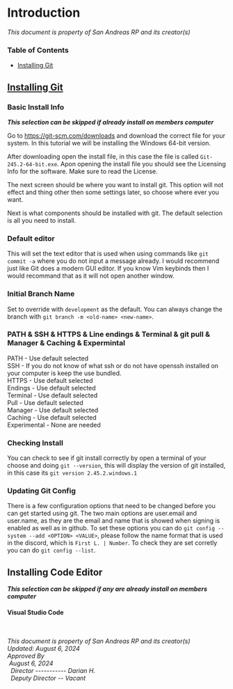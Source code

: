 # Introduction
*This document is property of San Andreas RP and its creator(s)*

### Table of Contents
* <a href="install-git">Installing Git</a>

## [Installing Git](#install-git)

### Basic Install Info
***This selection can be skipped if already install on members computer***

Go to https://git-scm.com/downloads and download the correct file for your system. In this tutorial we will be installing the Windows 64-bit version.

After downloading open the install file, in this case the file is called `Git-245.2-64-bit.exe`. Apon opening the install file you should see the Licensing Info for the software. Make sure to read the License.

The next screen should be where you want to install git. This option will not effect and thing other then some settings later, so choose where ever you want.

Next is what components should be installed with git. The default selection is all you need to install.

### Default editor
This will set the text editor that is used when using commands like `git commit -a` where you do not input a message already.
I would recommend just like Git does a modern GUI editor. If you know Vim keybinds then I would recommand that as it will not open another window.

### Initial Branch Name
Set to override with `development` as the default. You can always change the branch with `git branch -m <old-name> <new-name>`.

### PATH & SSH & HTTPS & Line endings & Terminal & git pull & Manager & Caching & Expermintal
PATH - Use default selected <br>
SSH - If you do not know of what ssh or do not have openssh installed on your computer is keep the use bundled. <br>
HTTPS - Use default selected <br>
Endings - Use default selected <br>
Terminal - Use default selected <br>
Pull - Use default selected <br>
Manager - Use default selected <br>
Caching - Use default selected <br>
Experimental - None are needed <br>

### Checking Install
You can check to see if git install correctly by open a terminal of your choose and doing `git --version`, this will display the version of git installed, in this case its `git version 2.45.2.windows.1`

### Updating Git Config
There is a few configuration options that need to be changed before you can get started using git. The two main options are user.email and user.name, as they are the email and name that is showed when signing is enabled as well as in github. To set these options you can do `git config --system --add <OPTION> <VALUE>`, please follow the name format that is used in the discord, which is `First L. | Number`. To check they are set corretly you can do `git config --list`.

## Installing Code Editor
***This selection can be skipped if any are already install on members computer***

#### Visual Studio Code


<br>

*This document is property of San Andreas RP and its creator(s)* <br>
*Updated: August 6, 2024* <br>
*Approved By* <br>
&nbsp;*August 6, 2024* <br>
&nbsp;&nbsp;*Director ----------- Darian H.* <br>
&nbsp;&nbsp;*Deputy Director -- Vacant*